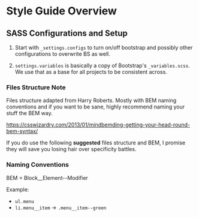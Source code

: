# Style Guide Overview

## SASS Configurations and Setup

1. Start with `_settings.configs` to turn on/off bootstrap and possibly other configurations to overwrite BS as well.

2. `settings.variables` is basically a copy of Bootstrap's `_variables.scss`. We use that as a base for all projects to be consistent across.

### Files Structure Note

Files structure adapted from Harry Roberts. Mostly with BEM naming conventions and if you want to be sane, highly recommend naming your stuff the BEM way.

https://csswizardry.com/2013/01/mindbemding-getting-your-head-round-bem-syntax/

If you do use the following **suggested** files structure and BEM, I promise they will save you losing hair over specificity battles.

### Naming Conventions

BEM = Block__Element--Modifier

Example:
* `ul.menu`
* `li.menu__item` -> `.menu__item--green`